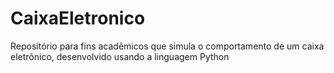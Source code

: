# CaixaEletronico
Repositório para fins acadêmicos que simula o comportamento de um caixa eletrônico, desenvolvido usando a linguagem Python
